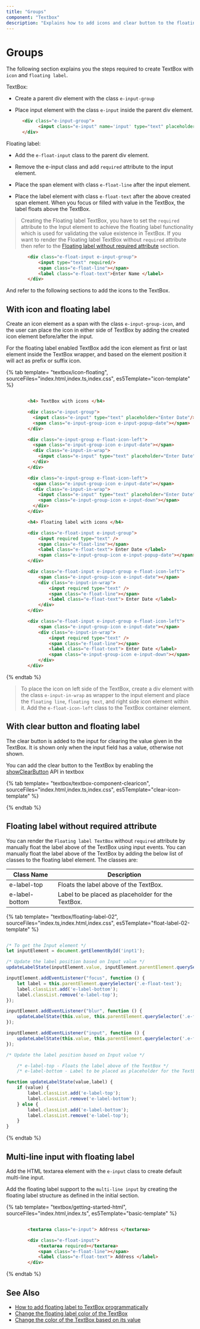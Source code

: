 ```yaml
---
title: "Groups"
component: "Textbox"
description: "Explains how to add icons and clear button to the floating text box that is  achieved with or without the required attribute."
---
```


# Groups

The following section explains you the steps required to create TextBox with `icon` and `floating label`.

TextBox:

* Create a parent div element with the class `e-input-group`

* Place input element with the class `e-input` inside the parent div element.

```html
      <div class="e-input-group">
            <input class="e-input" name='input' type="text" placeholder="Enter Date"/>
      </div>
```

Floating label:

* Add the `e-float-input` class to the parent div element.

* Remove the e-input class and add `required` attribute to the input element.

* Place the span element with class `e-float-line` after the input element.

* Place the label element with class `e-float-text` after the above created span element. When you focus or filled with value in the TextBox, the label floats above the TextBox.

> Creating the Floating label TextBox, you have to set the `required` attribute to the Input element to achieve the floating label functionality which is used for validating the value existence in TextBox. If you want to render the Floating label TextBox without
`required` attribute then refer to the [Floating label without required attribute](#floating-label-without-required-attribute) section.

```html
        <div class="e-float-input e-input-group">
            <input type="text" required/>
            <span class="e-float-line"></span>
            <label class="e-float-text">Enter Name </label>
        </div>
```

And refer to the following sections to add the icons to the TextBox.

## With icon and floating label

Create an icon element as a span with the class `e-input-group-icon`, and the user can place the icon in either side of TextBox by adding the created icon element before/after the input.

For the floating label enabled TextBox add the icon element as first or last element inside the TextBox wrapper, and based on the element position it will act as prefix or suffix icon.

{% tab template= "textbox/icon-floating", sourceFiles="index.html,index.ts,index.css", es5Template="icon-template" %}

```html

        <h4> TextBox with icons </h4>

        <div class="e-input-group">
          <input class="e-input" type="text" placeholder="Enter Date"/>
          <span class="e-input-group-icon e-input-popup-date"></span>
        </div>

        <div class="e-input-group e-float-icon-left">
          <span class="e-input-group-icon e-input-date"></span>
          <div class="e-input-in-wrap">
            <input class="e-input" type="text" placeholder="Enter Date"/>
          </div>
        </div>

        <div class="e-input-group e-float-icon-left">
          <span class="e-input-group-icon e-input-date"></span>
          <div class="e-input-in-wrap">
            <input class="e-input" type="text" placeholder="Enter Date"/>
            <span class="e-input-group-icon e-input-down"></span>
          </div>
        </div>

        <h4> Floating label with icons </h4>

        <div class="e-float-input e-input-group">
            <input required type="text" />
            <span class="e-float-line"></span>
            <label class="e-float-text"> Enter Date </label>
            <span class="e-input-group-icon e-input-popup-date"></span>
        </div>

        <div class="e-float-input e-input-group e-float-icon-left">
            <span class="e-input-group-icon e-input-date"></span>
            <div class="e-input-in-wrap">
                <input required type="text" />
                <span class="e-float-line"></span>
                <label class="e-float-text"> Enter Date </label>
            </div>
        </div>

        <div class="e-float-input e-input-group e-float-icon-left">
            <span class="e-input-group-icon e-input-date"></span>
            <div class="e-input-in-wrap">
                <input required type="text" />
                <span class="e-float-line"></span>
                <label class="e-float-text"> Enter Date </label>
                <span class="e-input-group-icon e-input-down"></span>
            </div>
        </div>

```

{% endtab %}

> To place the icon on left side of the TextBox, create a div element with the class `e-input-in-wrap` as wrapper to the input element and place the `floating line`, `floating text`, and right side icon element within it. Add the `e-float-icon-left` class to the TextBox container element.

## With clear button and floating label

The clear button is added to the input for clearing the value given in the TextBox.
It is shown only when the input field has a value, otherwise not shown.

You can add the clear button to the TextBox by enabling the [showClearButton](../api/textbox/#showclearbutton) API in textbox

{% tab template= "textbox/textbox-component-clearicon", sourceFiles="index.html,index.ts,index.css", es5Template="clear-icon-template" %}

{% endtab %}

## Floating label without required attribute

You can render the `Floating label TextBox` without `required` attribute by manually
float the label above of the TextBox using input events.
You can manually float the label above of the TextBox by adding the below list of
classes to the floating label element. The classes are:

Class Name        | Description
------------------| -------------
  e-label-top     | Floats the label above of the TextBox.
  e-label-bottom  | Label to be placed as placeholder for the TextBox.

{% tab template= "textbox/floating-label-02", sourceFiles="index.ts,index.html,index.css", es5Template="float-label-02-template" %}

```typescript

/* To get the Input element */
let inputElement = document.getElementById('inpt1');

/* Update the label position based on Input value */
updateLabelState(inputElement.value, inputElement.parentElement.querySelector('.e-float-text'));

inputElement.addEventListener("focus", function () {
    let label = this.parentElement.querySelector('.e-float-text');
    label.classList.add('e-label-bottom');
    label.classList.remove('e-label-top');
});

inputElement.addEventListener("blur", function () {
    updateLabelState(this.value, this.parentElement.querySelector('.e-float-text'));
});

inputElement.addEventListener("input", function () {
    updateLabelState(this.value, this.parentElement.querySelector('.e-float-text'));
});

/* Update the label position based on Input value */

    /* e-label-top - Floats the label above of the TextBox */
    /* e-label-bottom - Label to be placed as placeholder for the TextBox */

function updateLabelState(value,label) {
    if (value) {
        label.classList.add('e-label-top');
        label.classList.remove('e-label-bottom');
    } else {
        label.classList.add('e-label-bottom');
        label.classList.remove('e-label-top');
    }
}

```

{% endtab %}

## Multi-line input with floating label

Add the HTML textarea element with the `e-input` class to create default multi-line input.

Add the floating label support to the `multi-line input` by creating the floating label structure as defined in the initial section.

{% tab template= "textbox/getting-started-html", sourceFiles="index.html,index.ts", es5Template="basic-template" %}

```html

        <textarea class="e-input"> Address </textarea>

        <div class="e-float-input">
            <textarea required></textarea>
            <span class="e-float-line"></span>
            <label class="e-float-text"> Address </label>
        </div>

```

{% endtab %}

## See Also

* [How to add floating label to TextBox programmatically](./how-to/add-floating-label-to-textbox-programmatically)
* [Change the floating label color of the TextBox](./how-to/change-the-floating-label-color-of-the-textbox)
* [Change the color of the TextBox based on its value](./how-to/change-the-color-of-the-textbox-based-on-its-value)
